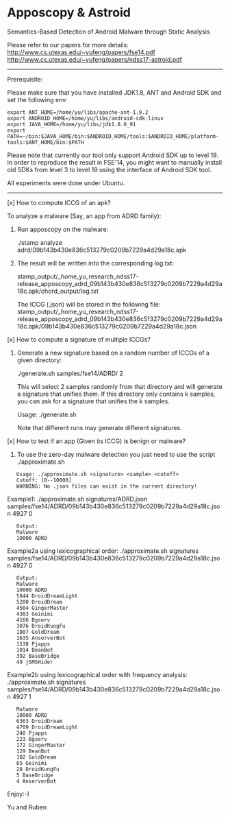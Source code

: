 # Apposcopy & Astroid
Semantics-Based Detection of Android Malware through Static Analysis

Please refer to our papers for more details:
http://www.cs.utexas.edu/~yufeng/papers/fse14.pdf
http://www.cs.utexas.edu/~yufeng/papers/ndss17-astroid.pdf

--------------------------------------------------------------------------
Prerequisite:

Please make sure that you have installed JDK1.8, ANT and Android SDK and set the following env:
```
export ANT_HOME=/home/yu/libs/apache-ant-1.9.2
export ANDROID_HOME=/home/yu/libs/android-sdk-linux
export JAVA_HOME=/home/yu/libs/jdk1.8.0_91
export PATH=~/bin:$JAVA_HOME/bin:$ANDROID_HOME/tools:$ANDROID_HOME/platform-tools:$ANT_HOME/bin:$PATH
```

Please note that currently our tool only support Android SDK up to level 19. In order to reproduce the result in FSE'14, you might want to 
manually install old SDKs from level 3 to level 19 using the interface of Android SDK tool. 

All experiments were done under Ubuntu.

-----------------------------------------------------------------------
[x] How to compute ICCG of an apk?

To analyze a malware (Say, an app from ADRD family):

1. Run apposcopy on the malware:

    ./stamp analyze adrd/09b143b430e836c513279c0209b7229a4d29a18c.apk

2. The result will be written into the corresponding log.txt:

    stamp_output/_home_yu_research_ndss17-release_apposcopy_adrd_09b143b430e836c513279c0209b7229a4d29a18c.apk/chord_output/log.txt

    The ICCG (.json) will be stored in the following file:
        stamp_output/_home_yu_research_ndss17-release_apposcopy_adrd_09b143b430e836c513279c0209b7229a4d29a18c.apk/09b143b430e836c513279c0209b7229a4d29a18c.json

[x] How to compute a signature of multiple ICCGs?

1. Generate a new signature based on a random number of ICCGs of a given directory:

   ./generate.sh samples/fse14/ADRD/ 2

   This will select 2 samples randomly from that directory and will generate a signature that unifies them.
   If this directory only contains k samples, you can ask for a signature that unifies the k samples.

   Usage: ./generate.sh <samples> <size>

   Note that different runs may generate different signatures.

[x] How to test if an app (Given its ICCG) is benign or malware?

1. To use the zero-day malware detection you just need to use the script ./approximate.sh

```
   Usage: ./approximate.sh <signature> <sample> <cutoff>
   Cutoff: [0--10000]
   WARNING: No .json files can exist in the current directory!
```

   Example1:
   ./approximate.sh signatures/ADRD.json samples/fse14/ADRD/09b143b430e836c513279c0209b7229a4d29a18c.json 4927 0

```
   Output:
   Malware
   10000 ADRD
```

   Example2a using lexicographical order:
   ./approximate.sh signatures samples/fse14/ADRD/09b143b430e836c513279c0209b7229a4d29a18c.json 4927 0

```
   Output:
   Malware
   10000 ADRD
   5844 DroidDreamLight
   5200 DroidDream
   4504 GingerMaster
   4303 Geinimi
   4166 Bgserv
   3076 DroidKungFu
   1807 GoldDream
   1635 AnserverBot
   1538 Pjapps
   1014 BeanBot
   392 BaseBridge
   49 jSMSHider
```

   Example2b using lexicographical order with frequency analysis:
   ./approximate.sh signatures samples/fse14/ADRD/09b143b430e836c513279c0209b7229a4d29a18c.json 4927 1		

```
   Malware
   10000 ADRD
   6363 DroidDream
   4709 DroidDreamLight
   240 Pjapps
   223 Bgserv
   172 GingerMaster
   129 BeanBot
   102 GoldDream
   65 Geinimi
   28 DroidKungFu
   5 BaseBridge
   4 AnserverBot
```

Enjoy:-)


Yu and Ruben

